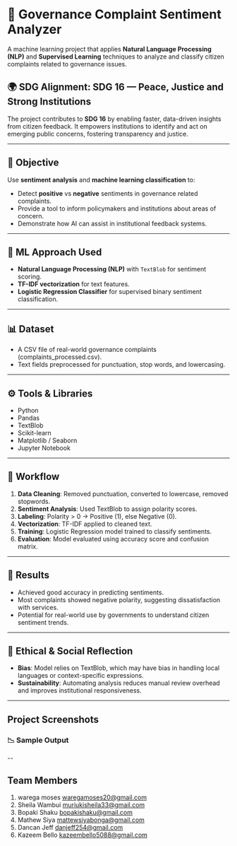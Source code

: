 # 🧠 Governance Complaint Sentiment Analyzer

A machine learning project that applies **Natural Language Processing (NLP)** and **Supervised Learning** techniques to analyze and classify citizen complaints related to governance issues.

## 🌍 SDG Alignment: SDG 16 — Peace, Justice and Strong Institutions

The project contributes to **SDG 16** by enabling faster, data-driven insights from citizen feedback. It empowers institutions to identify and act on emerging public concerns, fostering transparency and justice.

---

## 🎯 Objective

Use **sentiment analysis** and **machine learning classification** to:

- Detect **positive** vs **negative** sentiments in governance related complaints.
- Provide a tool to inform policymakers and institutions about areas of concern.
- Demonstrate how AI can assist in institutional feedback systems.

---

## 🧪 ML Approach Used

- **Natural Language Processing (NLP)** with `TextBlob` for sentiment scoring.
- **TF-IDF vectorization** for text features.
- **Logistic Regression Classifier** for supervised binary sentiment classification.

---

## 📊 Dataset

- A CSV file of real-world governance complaints (complaints_processed.csv).
- Text fields preprocessed for punctuation, stop words, and lowercasing.

---

## ⚙️ Tools & Libraries

- Python
- Pandas
- TextBlob
- Scikit-learn
- Matplotlib / Seaborn
- Jupyter Notebook

---

## 🔁 Workflow

1. **Data Cleaning**: Removed punctuation, converted to lowercase, removed stopwords.
2. **Sentiment Analysis**: Used TextBlob to assign polarity scores.
3. **Labeling**: Polarity > 0 → Positive (1), else Negative (0).
4. **Vectorization**: TF-IDF applied to cleaned text.
5. **Training**: Logistic Regression model trained to classify sentiments.
6. **Evaluation**: Model evaluated using accuracy score and confusion matrix.

---

## 📌 Results

- Achieved good accuracy in predicting sentiments.
- Most complaints showed negative polarity, suggesting dissatisfaction with services.
- Potential for real-world use by governments to understand citizen sentiment trends.

---

## 🧠 Ethical & Social Reflection

- **Bias**: Model relies on TextBlob, which may have bias in handling local languages or context-specific expressions.
- **Sustainability**: Automating analysis reduces manual review overhead and improves institutional responsiveness.

---

## Project Screenshots

### 📉 Sample Output


--

## Team Members
1. warega moses  waregamoses20@gmail.com
2. Sheila Wambui muriukisheila33@gmail.com
3. Bopaki Shaku  bopakishaku@gmail.com
4. Mathew Siya   mattewsiyabonga@gmail.com
5. Dancan Jeff   danjeff254@gmail.com
6. Kazeem Bello  kazeembello5088@gmail.com